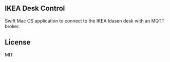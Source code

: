 IKEA Desk Control
-----------------

Swift Mac OS application to connect to the IKEA Idasen desk with an MQTT broker.

License
-------

MIT
